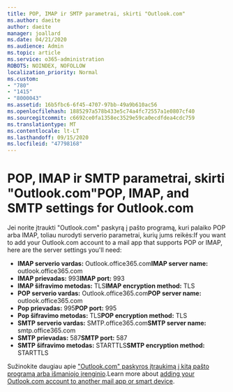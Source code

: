 ```yaml
---
title: POP, IMAP ir SMTP parametrai, skirti "Outlook.com"
ms.author: daeite
author: daeite
manager: joallard
ms.date: 04/21/2020
ms.audience: Admin
ms.topic: article
ms.service: o365-administration
ROBOTS: NOINDEX, NOFOLLOW
localization_priority: Normal
ms.custom:
- "780"
- "1415"
- "8000043"
ms.assetid: 16b5fbc6-6f45-4707-97bb-49a9b610ac56
ms.openlocfilehash: 1885297a578b433e5c74a4fc72557a1e0807cf40
ms.sourcegitcommit: c6692ce0fa1358ec3529e59ca0ecdfdea4cdc759
ms.translationtype: MT
ms.contentlocale: lt-LT
ms.lasthandoff: 09/15/2020
ms.locfileid: "47798168"
---
```

# <a name="pop-imap-and-smtp-settings-for-outlookcom"></a><span data-ttu-id="4c087-102">POP, IMAP ir SMTP parametrai, skirti "Outlook.com"</span><span class="sxs-lookup"><span data-stu-id="4c087-102">POP, IMAP, and SMTP settings for Outlook.com</span></span>

<span data-ttu-id="4c087-103">Jei norite įtraukti "Outlook.com" paskyrą į pašto programą, kuri palaiko POP arba IMAP, toliau nurodyti serverio parametrai, kurių jums reikės:</span><span class="sxs-lookup"><span data-stu-id="4c087-103">If you want to add your Outlook.com account to a mail app that supports POP or IMAP, here are the server settings you'll need:</span></span>
  
- <span data-ttu-id="4c087-104">**IMAP serverio vardas:** Outlook.office365.com</span><span class="sxs-lookup"><span data-stu-id="4c087-104">**IMAP server name:** outlook.office365.com</span></span>
- <span data-ttu-id="4c087-105">**IMAP prievadas:** 993</span><span class="sxs-lookup"><span data-stu-id="4c087-105">**IMAP port:** 993</span></span>
- <span data-ttu-id="4c087-106">**IMAP šifravimo metodas:** TLS</span><span class="sxs-lookup"><span data-stu-id="4c087-106">**IMAP encryption method:** TLS</span></span>
- <span data-ttu-id="4c087-107">**POP serverio vardas:** Outlook.office365.com</span><span class="sxs-lookup"><span data-stu-id="4c087-107">**POP server name:** outlook.office365.com</span></span>  
- <span data-ttu-id="4c087-108">**Pop prievadas:** 995</span><span class="sxs-lookup"><span data-stu-id="4c087-108">**POP port:** 995</span></span>  
- <span data-ttu-id="4c087-109">**Pop šifravimo metodas:** TLS</span><span class="sxs-lookup"><span data-stu-id="4c087-109">**POP encryption method:** TLS</span></span>  
- <span data-ttu-id="4c087-110">**SMTP serverio vardas:** SMTP.office365.com</span><span class="sxs-lookup"><span data-stu-id="4c087-110">**SMTP server name:** smtp.office365.com</span></span>
- <span data-ttu-id="4c087-111">**SMTP prievadas:** 587</span><span class="sxs-lookup"><span data-stu-id="4c087-111">**SMTP port:** 587</span></span>
- <span data-ttu-id="4c087-112">**SMTP šifravimo metodas:** STARTTLS</span><span class="sxs-lookup"><span data-stu-id="4c087-112">**SMTP encryption method:** STARTTLS</span></span>

<span data-ttu-id="4c087-113">Sužinokite daugiau apie ["Outlook.com" paskyros įtraukimą į kitą pašto programą arba išmaniojo įrenginio](https://support.office.com/article/73f3b178-0009-41ae-aab1-87b80fa94970?wt.mc_id=Office_Outlook_com_Alchemy).</span><span class="sxs-lookup"><span data-stu-id="4c087-113">Learn more about [adding your Outlook.com account to another mail app or smart device](https://support.office.com/article/73f3b178-0009-41ae-aab1-87b80fa94970?wt.mc_id=Office_Outlook_com_Alchemy).</span></span>